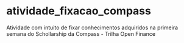 # atividade_fixacao_compass
Atividade com intuito de fixar conhecimentos adquiridos na primeira semana do Schollarship da Compass - Trilha Open Finance
